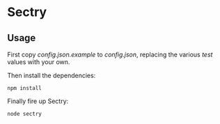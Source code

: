 # Sectry

## Usage

First copy *config.json.example* to *config.json*, replacing the various *test* values with your own.

Then install the dependencies:

```
npm install
```

Finally fire up Sectry:

```
node sectry
```
